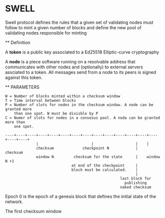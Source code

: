 SWELL
=====

Swell protocol defines the rules that a given set of validating nodes must follow
to mint a given number of blocks and define the new pool of validating nodes 
responsible for minting 

** Definition

A **token** is a public key associated to a Ed25518 Elliptic-curve cryptography

A **node** is a piece software running on a resolvable address that communicates 
with other nodes and (optionally) to external servers assciated to a token. 
All messages send from a node to its peers is signed against this token.

** PARAMETERS

```
W = Number of blocks minted within a checksum window
T = Time interval between blocks
P = Number of slots for nodes in the checksum window. A node can be granted more
    than one spot. W must be divisble by P
C = Numer of slots for nodes in a consesus pool. A noda can be granted more than
    one spot.
```

```
----+----+----+----+----+----+----+----+----+----+----+----+----+----+----+----+
              |                        |                   |    |
              checksum             checkpoint N            |    checksum 
              window N         checksum for the state      |    window N +1
                              at end of the checkpoint     | 
                              block must be calculated.    |
                                                           |
                                                    last block for
                                                      publishing 
                                                    naked checksum

```

Epoch 0 is the epoch of a genesis block that defines the initial state of the 
network.

The first checksum window 

